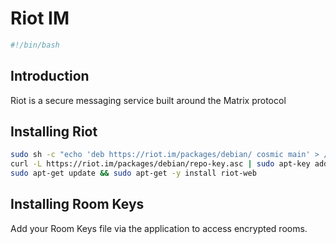 # Riot IM

```bash
#!/bin/bash
```

## Introduction

Riot is a secure messaging service built around the Matrix protocol

## Installing Riot

```bash
sudo sh -c "echo 'deb https://riot.im/packages/debian/ cosmic main' > /etc/apt/sources.list.d/matrix-riot-im.list"
curl -L https://riot.im/packages/debian/repo-key.asc | sudo apt-key add -
sudo apt-get update && sudo apt-get -y install riot-web
```

## Installing Room Keys

Add your Room Keys file via the application to access encrypted rooms.
